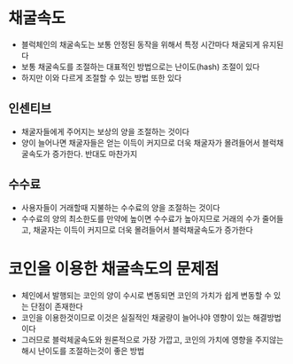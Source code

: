 # 채굴속도
- 블럭체인의 채굴속도는 보통 안정된 동작을 위해서 특정 시간마다
채굴되게 유지된다
- 보통 채굴속도를 조절하는 대표적인 방법으로는 난이도(hash) 조절이
있다
- 하지만 이와 다르게 조절할 수 있는 방법 또한 있다

## 인센티브
- 채굴자들에게 주어지는 보상의 양을 조절하는 것이다
- 양이 늘어나면 채굴자들은 얻는 이득이 커지므로 더욱 채굴자가 몰려들어서 
블럭채굴속도가 증가한다. 반대도 마찬가지

## 수수료
- 사용자들이 거래할때 지불하는 수수료의 양을 조절하는 것이다
- 수수료의 양의 최소한도를 만약에 높이면 수수료가 높아지므로 
거래의 수가 줄어들고, 채굴자는 이득이 커지므로 더욱 몰려들어서
블럭채굴속도가 증가한다

# 코인을 이용한 채굴속도의 문제점
- 체인에서 발행되는 코인의 양이 수시로 변동되면 코인의
가치가 쉽게 변동할 수 있는 단점이 존재한다
- 코인을 이용한것이므로 이것은 실질적인 채굴량이 늘어나야
영향이 있는 해결방법이다
- 그러므로 블럭체굴속도와 원론적으로 가장 가깝고, 코인의 가치에
영향을 주지않는 해시 난이도를 조절하는것이 좋은 방법
